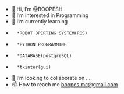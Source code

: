 - 👋 Hi, I’m @BOOPESH
- 👀 I’m interested in Programming
- 🌱 I’m currently learning 
-       *ROBOT OPERTING SYSTEM(ROS)
-       *PYTHON PROGRAMMING 
-       *DATABASE(postgreSQL)
-       *tkinter(gui)
- 💞️ I’m looking to collaborate on ....
- 📫 How to reach me boopes.mc@gmail.com

<!---
BOOPESH-foxy/BOOPESH-foxy is a ✨ special ✨ repository because its `README.md` (this file) appears on your GitHub profile.
You can click the Preview link to take a look at your changes.
--->
